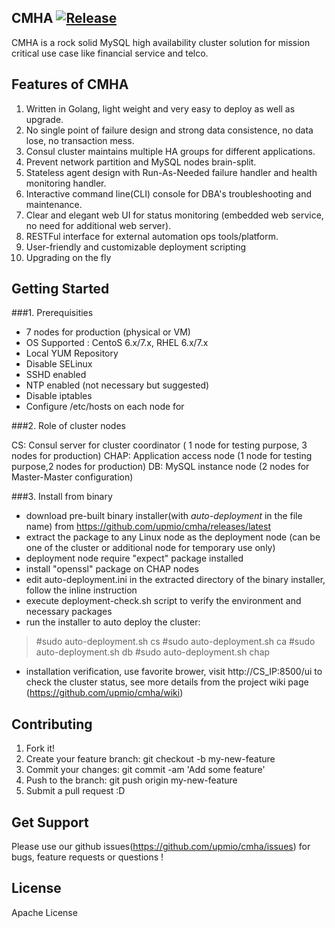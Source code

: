 ## CMHA  [![Release](https://img.shields.io/badge/release-v.1.1.5--beta-blue.svg)](https://github.com/upmio/cmha/releases/latest)

CMHA is a rock solid MySQL high availability cluster solution for mission critical use case like financial service and telco.

## Features of CMHA

1. Written in Golang, light weight and very easy to deploy as well as upgrade. 
2. No single point of failure design and strong data consistence, no data lose, no transaction mess.
3. Consul cluster maintains multiple HA groups for different applications.
4. Prevent network partition and MySQL nodes brain-split.
5. Stateless agent design with Run-As-Needed failure handler and health monitoring handler.
6. Interactive command line(CLI) console for DBA's troubleshooting and maintenance.
7. Clear and elegant web UI for status monitoring (embedded web service, no need for additional web server).
8. RESTFul interface for external automation ops tools/platform.
9. User-friendly and customizable deployment scripting
10. Upgrading on the fly 


## Getting Started

###1. Prerequisities

* 7 nodes for production (physical or VM)
* OS Supported : CentoS 6.x/7.x, RHEL 6.x/7.x
* Local YUM Repository
* Disable SELinux
* SSHD enabled
* NTP enabled (not necessary but suggested)
* Disable iptables
* Configure /etc/hosts on each node for 

###2. Role of cluster nodes

CS: Consul server for cluster coordinator ( 1 node for testing purpose, 3 nodes for production)
CHAP: Application access node (1 node for testing purpose,2 nodes for production)
DB: MySQL instance node (2 nodes for Master-Master configuration)

###3. Install from binary 

* download pre-built binary installer(with *auto-deployment* in the file name) from https://github.com/upmio/cmha/releases/latest
* extract the package to any Linux node as the deployment node (can be one of the cluster or additional node for temporary use only)
* deployment node require "expect" package installed
* install "openssl" package on CHAP nodes
* edit auto-deployment.ini in the extracted directory of the binary installer, follow the inline instruction
* execute deployment-check.sh script to verify the environment and necessary packages
* run the installer to auto deploy the cluster:

>    #sudo auto-deployment.sh cs
>    #sudo auto-deployment.sh ca
>    #sudo auto-deployment.sh db
>    #sudo auto-deployment.sh chap

* installation verification, use favorite brower, visit http://CS_IP:8500/ui to check the cluster status, see more details from the project wiki page (https://github.com/upmio/cmha/wiki)

## Contributing
1. Fork it!
2. Create your feature branch: git checkout -b my-new-feature
3. Commit your changes: git commit -am 'Add some feature'
4. Push to the branch: git push origin my-new-feature
5. Submit a pull request :D


## Get Support 
Please use our github issues(https://github.com/upmio/cmha/issues) for bugs, feature requests or questions !

## License
Apache License

